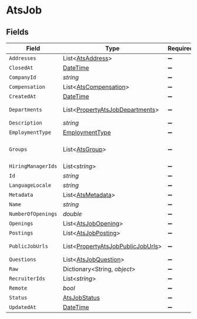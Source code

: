 # AtsJob


## Fields

| Field                                                                                       | Type                                                                                        | Required                                                                                    | Description                                                                                 |
| ------------------------------------------------------------------------------------------- | ------------------------------------------------------------------------------------------- | ------------------------------------------------------------------------------------------- | ------------------------------------------------------------------------------------------- |
| `Addresses`                                                                                 | List<[AtsAddress](../../Models/Components/AtsAddress.md)>                                   | :heavy_minus_sign:                                                                          | N/A                                                                                         |
| `ClosedAt`                                                                                  | [DateTime](https://learn.microsoft.com/en-us/dotnet/api/system.datetime?view=net-5.0)       | :heavy_minus_sign:                                                                          | N/A                                                                                         |
| `CompanyId`                                                                                 | *string*                                                                                    | :heavy_minus_sign:                                                                          | N/A                                                                                         |
| `Compensation`                                                                              | List<[AtsCompensation](../../Models/Components/AtsCompensation.md)>                         | :heavy_minus_sign:                                                                          | N/A                                                                                         |
| `CreatedAt`                                                                                 | [DateTime](https://learn.microsoft.com/en-us/dotnet/api/system.datetime?view=net-5.0)       | :heavy_minus_sign:                                                                          | N/A                                                                                         |
| `Departments`                                                                               | List<[PropertyAtsJobDepartments](../../Models/Components/PropertyAtsJobDepartments.md)>     | :heavy_minus_sign:                                                                          | @deprecated Use `groups` instead                                                            |
| `Description`                                                                               | *string*                                                                                    | :heavy_minus_sign:                                                                          | N/A                                                                                         |
| `EmploymentType`                                                                            | [EmploymentType](../../Models/Components/EmploymentType.md)                                 | :heavy_minus_sign:                                                                          | N/A                                                                                         |
| `Groups`                                                                                    | List<[AtsGroup](../../Models/Components/AtsGroup.md)>                                       | :heavy_minus_sign:                                                                          | The departments/divisions/teams that this job belongs to                                    |
| `HiringManagerIds`                                                                          | List<*string*>                                                                              | :heavy_minus_sign:                                                                          | N/A                                                                                         |
| `Id`                                                                                        | *string*                                                                                    | :heavy_minus_sign:                                                                          | N/A                                                                                         |
| `LanguageLocale`                                                                            | *string*                                                                                    | :heavy_minus_sign:                                                                          | N/A                                                                                         |
| `Metadata`                                                                                  | List<[AtsMetadata](../../Models/Components/AtsMetadata.md)>                                 | :heavy_minus_sign:                                                                          | N/A                                                                                         |
| `Name`                                                                                      | *string*                                                                                    | :heavy_minus_sign:                                                                          | N/A                                                                                         |
| `NumberOfOpenings`                                                                          | *double*                                                                                    | :heavy_minus_sign:                                                                          | N/A                                                                                         |
| `Openings`                                                                                  | List<[AtsJobOpening](../../Models/Components/AtsJobOpening.md)>                             | :heavy_minus_sign:                                                                          | N/A                                                                                         |
| `Postings`                                                                                  | List<[AtsJobPosting](../../Models/Components/AtsJobPosting.md)>                             | :heavy_minus_sign:                                                                          | Public job postings                                                                         |
| `PublicJobUrls`                                                                             | List<[PropertyAtsJobPublicJobUrls](../../Models/Components/PropertyAtsJobPublicJobUrls.md)> | :heavy_minus_sign:                                                                          | URLs for pages containing public listings for the job                                       |
| `Questions`                                                                                 | List<[AtsJobQuestion](../../Models/Components/AtsJobQuestion.md)>                           | :heavy_minus_sign:                                                                          | N/A                                                                                         |
| `Raw`                                                                                       | Dictionary<String, *object*>                                                                | :heavy_minus_sign:                                                                          | N/A                                                                                         |
| `RecruiterIds`                                                                              | List<*string*>                                                                              | :heavy_minus_sign:                                                                          | N/A                                                                                         |
| `Remote`                                                                                    | *bool*                                                                                      | :heavy_minus_sign:                                                                          | N/A                                                                                         |
| `Status`                                                                                    | [AtsJobStatus](../../Models/Components/AtsJobStatus.md)                                     | :heavy_minus_sign:                                                                          | N/A                                                                                         |
| `UpdatedAt`                                                                                 | [DateTime](https://learn.microsoft.com/en-us/dotnet/api/system.datetime?view=net-5.0)       | :heavy_minus_sign:                                                                          | N/A                                                                                         |